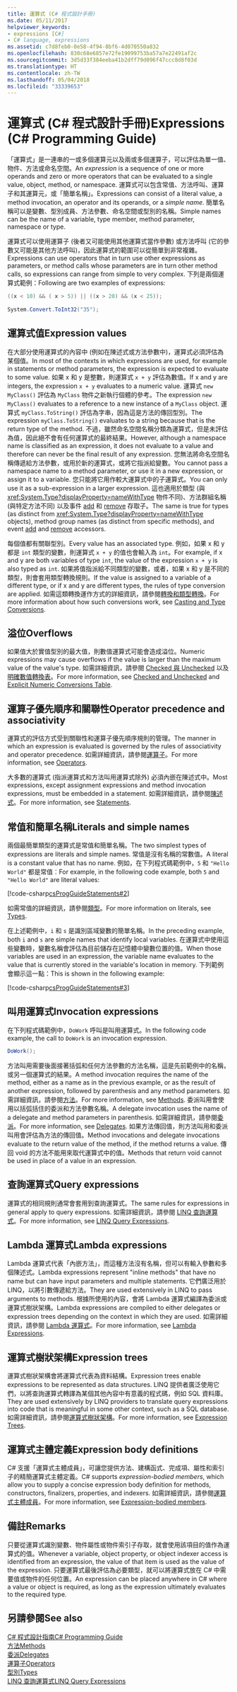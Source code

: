 ```yaml
---
title: 運算式 (C# 程式設計手冊)
ms.date: 05/11/2017
helpviewer_keywords:
- expressions [C#]
- C# language, expressions
ms.assetid: c7d8feb0-0e58-4f94-8bf6-4d070550a832
ms.openlocfilehash: 830c68e6857e72fe19099753ba57a7e22491af2c
ms.sourcegitcommit: 3d5d33f384eeba41b2dff79d096f47ccc8d8f03d
ms.translationtype: HT
ms.contentlocale: zh-TW
ms.lasthandoff: 05/04/2018
ms.locfileid: "33339653"
---
```

# <a name="expressions-c-programming-guide"></a><span data-ttu-id="fa8ed-102">運算式 (C# 程式設計手冊)</span><span class="sxs-lookup"><span data-stu-id="fa8ed-102">Expressions (C# Programming Guide)</span></span>
<span data-ttu-id="fa8ed-103">「運算式」是一連串的一或多個運算元以及兩或多個運算子，可以評估為單一值、物件、方法或命名空間。</span><span class="sxs-lookup"><span data-stu-id="fa8ed-103">An *expression* is a sequence of one or more operands and zero or more operators that can be evaluated to a single value, object, method, or namespace.</span></span> <span data-ttu-id="fa8ed-104">運算式可以包含常值、方法呼叫、運算子和其運算元，或「簡單名稱」。</span><span class="sxs-lookup"><span data-stu-id="fa8ed-104">Expressions can consist of a literal value, a method invocation, an operator and its operands, or a *simple name*.</span></span> <span data-ttu-id="fa8ed-105">簡單名稱可以是變數、型別成員、方法參數、命名空間或型別的名稱。</span><span class="sxs-lookup"><span data-stu-id="fa8ed-105">Simple names can be the name of a variable, type member, method parameter, namespace or type.</span></span>  
  
 <span data-ttu-id="fa8ed-106">運算式可以使用運算子 (後者又可能使用其他運算式當作參數) 或方法呼叫 (它的參數又可能是其他方法呼叫)，因此運算式的範圍可以從簡單到非常複雜。</span><span class="sxs-lookup"><span data-stu-id="fa8ed-106">Expressions can use operators that in turn use other expressions as parameters, or method calls whose parameters are in turn other method calls, so expressions can range from simple to very complex.</span></span> <span data-ttu-id="fa8ed-107">下列是兩個運算式範例：</span><span class="sxs-lookup"><span data-stu-id="fa8ed-107">Following are two examples of expressions:</span></span>  
  
```csharp  
((x < 10) && ( x > 5)) || ((x > 20) && (x < 25));
   
System.Convert.ToInt32("35");  
```  
  
## <a name="expression-values"></a><span data-ttu-id="fa8ed-108">運算式值</span><span class="sxs-lookup"><span data-stu-id="fa8ed-108">Expression values</span></span>  
 <span data-ttu-id="fa8ed-109">在大部分使用運算式的內容中 (例如在陳述式或方法參數中)，運算式必須評估為某個值。</span><span class="sxs-lookup"><span data-stu-id="fa8ed-109">In most of the contexts in which expressions are used, for example in statements or method parameters, the expression is expected to evaluate to some value.</span></span> <span data-ttu-id="fa8ed-110">如果 x 和 y 是整數，則運算式 `x + y` 評估為數值。</span><span class="sxs-lookup"><span data-stu-id="fa8ed-110">If x and y are integers, the expression `x + y` evaluates to a numeric value.</span></span> <span data-ttu-id="fa8ed-111">運算式 `new MyClass()` 評估為 `MyClass` 物件之新執行個體的參考。</span><span class="sxs-lookup"><span data-stu-id="fa8ed-111">The expression `new MyClass()` evaluates to a reference to a new instance of a `MyClass` object.</span></span> <span data-ttu-id="fa8ed-112">運算式 `myClass.ToString()` 評估為字串，因為這是方法的傳回型別。</span><span class="sxs-lookup"><span data-stu-id="fa8ed-112">The expression `myClass.ToString()` evaluates to a string because that is the return type of the method.</span></span> <span data-ttu-id="fa8ed-113">不過，雖然命名空間名稱分類為運算式，但是未評估為值，因此絕不會有任何運算式的最終結果。</span><span class="sxs-lookup"><span data-stu-id="fa8ed-113">However, although a namespace name is classified as an expression, it does not evaluate to a value and therefore can never be the final result of any expression.</span></span> <span data-ttu-id="fa8ed-114">您無法將命名空間名稱傳遞給方法參數，或用於新的運算式，或將它指派給變數。</span><span class="sxs-lookup"><span data-stu-id="fa8ed-114">You cannot pass a namespace name to a method parameter, or use it in a new expression, or assign it to a variable.</span></span> <span data-ttu-id="fa8ed-115">您只能將它用作較大運算式中的子運算式。</span><span class="sxs-lookup"><span data-stu-id="fa8ed-115">You can only use it as a sub-expression in a larger expression.</span></span> <span data-ttu-id="fa8ed-116">這也適用於類型 (與 <xref:System.Type?displayProperty=nameWithType> 物件不同)、方法群組名稱 (與特定方法不同) 以及事件 [add](../../../csharp/language-reference/keywords/add.md) 和 [remove](../../../csharp/language-reference/keywords/remove.md) 存取子。</span><span class="sxs-lookup"><span data-stu-id="fa8ed-116">The same is true for types (as distinct from <xref:System.Type?displayProperty=nameWithType> objects), method group names (as distinct from specific methods), and event [add](../../../csharp/language-reference/keywords/add.md) and [remove](../../../csharp/language-reference/keywords/remove.md) accessors.</span></span>  
  
 <span data-ttu-id="fa8ed-117">每個值都有關聯型別。</span><span class="sxs-lookup"><span data-stu-id="fa8ed-117">Every value has an associated type.</span></span> <span data-ttu-id="fa8ed-118">例如，如果 x 和 y 都是 `int` 類型的變數，則運算式 `x + y` 的值也會輸入為 `int`。</span><span class="sxs-lookup"><span data-stu-id="fa8ed-118">For example, if x and y are both variables of type `int`, the value of the expression `x + y` is also typed as `int`.</span></span> <span data-ttu-id="fa8ed-119">如果將值指派給不同類型的變數，或者，如果 x 和 y 是不同的類型，則會套用類型轉換規則。</span><span class="sxs-lookup"><span data-stu-id="fa8ed-119">If the value is assigned to a variable of a different type, or if x and y are different types, the rules of type conversion are applied.</span></span> <span data-ttu-id="fa8ed-120">如需這類轉換運作方式的詳細資訊，請參閱[轉換和類型轉換](../../../csharp/programming-guide/types/casting-and-type-conversions.md)。</span><span class="sxs-lookup"><span data-stu-id="fa8ed-120">For more information about how such conversions work, see [Casting and Type Conversions](../../../csharp/programming-guide/types/casting-and-type-conversions.md).</span></span>  
  
## <a name="overflows"></a><span data-ttu-id="fa8ed-121">溢位</span><span class="sxs-lookup"><span data-stu-id="fa8ed-121">Overflows</span></span>  
 <span data-ttu-id="fa8ed-122">如果值大於實值型別的最大值，則數值運算式可能會造成溢位。</span><span class="sxs-lookup"><span data-stu-id="fa8ed-122">Numeric expressions may cause overflows if the value is larger than the maximum value of the value's type.</span></span> <span data-ttu-id="fa8ed-123">如需詳細資訊，請參閱 [Checked 與 Unchecked](../../../csharp/language-reference/keywords/checked-and-unchecked.md) 以及[明確數值轉換表](../../../csharp/language-reference/keywords/explicit-numeric-conversions-table.md)。</span><span class="sxs-lookup"><span data-stu-id="fa8ed-123">For more information, see [Checked and Unchecked](../../../csharp/language-reference/keywords/checked-and-unchecked.md) and [Explicit Numeric Conversions Table](../../../csharp/language-reference/keywords/explicit-numeric-conversions-table.md).</span></span>  
  
## <a name="operator-precedence-and-associativity"></a><span data-ttu-id="fa8ed-124">運算子優先順序和關聯性</span><span class="sxs-lookup"><span data-stu-id="fa8ed-124">Operator precedence and associativity</span></span>  
 <span data-ttu-id="fa8ed-125">運算式的評估方式受到關聯性和運算子優先順序規則的管理。</span><span class="sxs-lookup"><span data-stu-id="fa8ed-125">The manner in which an expression is evaluated is governed by the rules of associativity and operator precedence.</span></span> <span data-ttu-id="fa8ed-126">如需詳細資訊，請參閱[運算子](../../../csharp/programming-guide/statements-expressions-operators/operators.md)。</span><span class="sxs-lookup"><span data-stu-id="fa8ed-126">For more information, see [Operators](../../../csharp/programming-guide/statements-expressions-operators/operators.md).</span></span>  
  
 <span data-ttu-id="fa8ed-127">大多數的運算式 (指派運算式和方法叫用運算式除外) 必須內嵌在陳述式中。</span><span class="sxs-lookup"><span data-stu-id="fa8ed-127">Most expressions, except assignment expressions and method invocation expressions, must be embedded in a statement.</span></span> <span data-ttu-id="fa8ed-128">如需詳細資訊，請參閱[陳述式](../../../csharp/programming-guide/statements-expressions-operators/statements.md)。</span><span class="sxs-lookup"><span data-stu-id="fa8ed-128">For more information, see [Statements](../../../csharp/programming-guide/statements-expressions-operators/statements.md).</span></span>  
  
## <a name="literals-and-simple-names"></a><span data-ttu-id="fa8ed-129">常值和簡單名稱</span><span class="sxs-lookup"><span data-stu-id="fa8ed-129">Literals and simple names</span></span>  
 <span data-ttu-id="fa8ed-130">兩個最簡單類型的運算式是常值和簡單名稱。</span><span class="sxs-lookup"><span data-stu-id="fa8ed-130">The two simplest types of expressions are literals and simple names.</span></span> <span data-ttu-id="fa8ed-131">常值是沒有名稱的常數值。</span><span class="sxs-lookup"><span data-stu-id="fa8ed-131">A literal is a constant value that has no name.</span></span> <span data-ttu-id="fa8ed-132">例如，在下列程式碼範例中，`5` 和 `"Hello World"` 都是常值︰</span><span class="sxs-lookup"><span data-stu-id="fa8ed-132">For example, in the following code example, both `5` and `"Hello World"` are literal values:</span></span>  
  
 [!code-csharp[csProgGuideStatements#2](../../../csharp/programming-guide/classes-and-structs/codesnippet/CSharp/expressions_1.cs)]  
  
 <span data-ttu-id="fa8ed-133">如需常值的詳細資訊，請參閱[類型](../../../csharp/language-reference/keywords/types.md)。</span><span class="sxs-lookup"><span data-stu-id="fa8ed-133">For more information on literals, see [Types](../../../csharp/language-reference/keywords/types.md).</span></span>  
  
 <span data-ttu-id="fa8ed-134">在上述範例中，`i` 和 `s` 是識別區域變數的簡單名稱。</span><span class="sxs-lookup"><span data-stu-id="fa8ed-134">In the preceding example, both `i` and `s` are simple names that identify local variables.</span></span> <span data-ttu-id="fa8ed-135">在運算式中使用這些變數時，變數名稱會評估為目前儲存在記憶體中變數位置的值。</span><span class="sxs-lookup"><span data-stu-id="fa8ed-135">When those variables are used in an expression, the variable name evaluates to the value that is currently stored in the variable's location in memory.</span></span> <span data-ttu-id="fa8ed-136">下列範例會顯示這一點：</span><span class="sxs-lookup"><span data-stu-id="fa8ed-136">This is shown in the following example:</span></span>  
  
 [!code-csharp[csProgGuideStatements#3](../../../csharp/programming-guide/classes-and-structs/codesnippet/CSharp/expressions_2.cs)]  
## <a name="invocation-expressions"></a><span data-ttu-id="fa8ed-137">叫用運算式</span><span class="sxs-lookup"><span data-stu-id="fa8ed-137">Invocation expressions</span></span>  
 <span data-ttu-id="fa8ed-138">在下列程式碼範例中，`DoWork` 呼叫是叫用運算式。</span><span class="sxs-lookup"><span data-stu-id="fa8ed-138">In the following code example, the call to `DoWork` is an invocation expression.</span></span>  
  
```csharp
DoWork();  
```  
  
 <span data-ttu-id="fa8ed-139">方法叫用需要後面接著括弧和任何方法參數的方法名稱，這是先前範例中的名稱，或另一個運算式的結果。</span><span class="sxs-lookup"><span data-stu-id="fa8ed-139">A method invocation requires the name of the method, either as a name as in the previous example, or as the result of another expression, followed by parenthesis and any method parameters.</span></span> <span data-ttu-id="fa8ed-140">如需詳細資訊，請參閱[方法](../../../csharp/programming-guide/classes-and-structs/methods.md)。</span><span class="sxs-lookup"><span data-stu-id="fa8ed-140">For more information, see [Methods](../../../csharp/programming-guide/classes-and-structs/methods.md).</span></span> <span data-ttu-id="fa8ed-141">委派叫用會使用以括弧括住的委派和方法參數名稱。</span><span class="sxs-lookup"><span data-stu-id="fa8ed-141">A delegate invocation uses the name of a delegate and method parameters in parenthesis.</span></span> <span data-ttu-id="fa8ed-142">如需詳細資訊，請參閱[委派](../../../csharp/programming-guide/delegates/index.md)。</span><span class="sxs-lookup"><span data-stu-id="fa8ed-142">For more information, see [Delegates](../../../csharp/programming-guide/delegates/index.md).</span></span> <span data-ttu-id="fa8ed-143">如果方法傳回值，則方法叫用和委派叫用會評估為方法的傳回值。</span><span class="sxs-lookup"><span data-stu-id="fa8ed-143">Method invocations and delegate invocations evaluate to the return value of the method, if the method returns a value.</span></span> <span data-ttu-id="fa8ed-144">傳回 void 的方法不能用來取代運算式中的值。</span><span class="sxs-lookup"><span data-stu-id="fa8ed-144">Methods that return void cannot be used in place of a value in an expression.</span></span>  

## <a name="query-expressions"></a><span data-ttu-id="fa8ed-145">查詢運算式</span><span class="sxs-lookup"><span data-stu-id="fa8ed-145">Query expressions</span></span>  
 <span data-ttu-id="fa8ed-146">運算式的相同規則通常會套用到查詢運算式。</span><span class="sxs-lookup"><span data-stu-id="fa8ed-146">The same rules for expressions in general apply to query expressions.</span></span> <span data-ttu-id="fa8ed-147">如需詳細資訊，請參閱 [LINQ 查詢運算式](../../../csharp/programming-guide/linq-query-expressions/index.md)。</span><span class="sxs-lookup"><span data-stu-id="fa8ed-147">For more information, see [LINQ Query Expressions](../../../csharp/programming-guide/linq-query-expressions/index.md).</span></span>  
  
## <a name="lambda-expressions"></a><span data-ttu-id="fa8ed-148">Lambda 運算式</span><span class="sxs-lookup"><span data-stu-id="fa8ed-148">Lambda expressions</span></span>  
 <span data-ttu-id="fa8ed-149">Lambda 運算式代表「內嵌方法」，而這種方法沒有名稱，但可以有輸入參數和多個陳述式。</span><span class="sxs-lookup"><span data-stu-id="fa8ed-149">Lambda expressions represent "inline methods" that have no name but can have input parameters and multiple statements.</span></span> <span data-ttu-id="fa8ed-150">它們廣泛用於 LINQ，以將引數傳遞給方法。</span><span class="sxs-lookup"><span data-stu-id="fa8ed-150">They are used extensively in LINQ to pass arguments to methods.</span></span> <span data-ttu-id="fa8ed-151">根據所使用的內容，會將 Lambda 運算式編譯為委派或運算式樹狀架構。</span><span class="sxs-lookup"><span data-stu-id="fa8ed-151">Lambda expressions are compiled to either delegates or expression trees depending on the context in which they are used.</span></span> <span data-ttu-id="fa8ed-152">如需詳細資訊，請參閱 [Lambda 運算式](../../../csharp/programming-guide/statements-expressions-operators/lambda-expressions.md)。</span><span class="sxs-lookup"><span data-stu-id="fa8ed-152">For more information, see [Lambda Expressions](../../../csharp/programming-guide/statements-expressions-operators/lambda-expressions.md).</span></span>  
  
## <a name="expression-trees"></a><span data-ttu-id="fa8ed-153">運算式樹狀架構</span><span class="sxs-lookup"><span data-stu-id="fa8ed-153">Expression trees</span></span>  
 <span data-ttu-id="fa8ed-154">運算式樹狀架構會將運算式代表為資料結構。</span><span class="sxs-lookup"><span data-stu-id="fa8ed-154">Expression trees enable expressions to be represented as data structures.</span></span> <span data-ttu-id="fa8ed-155">LINQ 提供者廣泛使用它們，以將查詢運算式轉譯為某個其他內容中有意義的程式碼，例如 SQL 資料庫。</span><span class="sxs-lookup"><span data-stu-id="fa8ed-155">They are used extensively by LINQ providers to translate query expressions into code that is meaningful in some other context, such as a SQL database.</span></span> <span data-ttu-id="fa8ed-156">如需詳細資訊，請參閱[運算式樹狀架構](http://msdn.microsoft.com/library/fb1d3ed8-d5b0-4211-a71f-dd271529294b)。</span><span class="sxs-lookup"><span data-stu-id="fa8ed-156">For more information, see [Expression Trees](http://msdn.microsoft.com/library/fb1d3ed8-d5b0-4211-a71f-dd271529294b).</span></span>  
  
## <a name="expression-body-definitions"></a><span data-ttu-id="fa8ed-157">運算式主體定義</span><span class="sxs-lookup"><span data-stu-id="fa8ed-157">Expression body definitions</span></span>

<span data-ttu-id="fa8ed-158">C# 支援「運算式主體成員」，可讓您提供方法、建構函式、完成項、屬性和索引子的精簡運算式主體定義。</span><span class="sxs-lookup"><span data-stu-id="fa8ed-158">C# supports *expression-bodied members*, which allow you to supply a concise expression body definition for methods, constructors, finalizers, properties, and indexers.</span></span> <span data-ttu-id="fa8ed-159">如需詳細資訊，請參閱[運算式主體成員](expression-bodied-members.md)。</span><span class="sxs-lookup"><span data-stu-id="fa8ed-159">For more information, see [Expression-bodied members](expression-bodied-members.md).</span></span>

## <a name="remarks"></a><span data-ttu-id="fa8ed-160">備註</span><span class="sxs-lookup"><span data-stu-id="fa8ed-160">Remarks</span></span>  
 <span data-ttu-id="fa8ed-161">只要從運算式識別變數、物件屬性或物件索引子存取，就會使用該項目的值作為運算式的值。</span><span class="sxs-lookup"><span data-stu-id="fa8ed-161">Whenever a variable, object property, or object indexer access is identified from an expression, the value of that item is used as the value of the expression.</span></span> <span data-ttu-id="fa8ed-162">只要運算式最後評估為必要類型，就可以將運算式放在 C# 中需要值或物件的任何位置。</span><span class="sxs-lookup"><span data-stu-id="fa8ed-162">An expression can be placed anywhere in C# where a value or object is required, as long as the expression ultimately evaluates to the required type.</span></span>  

## <a name="see-also"></a><span data-ttu-id="fa8ed-163">另請參閱</span><span class="sxs-lookup"><span data-stu-id="fa8ed-163">See also</span></span>  
 [<span data-ttu-id="fa8ed-164">C# 程式設計指南</span><span class="sxs-lookup"><span data-stu-id="fa8ed-164">C# Programming Guide</span></span>](../../../csharp/programming-guide/index.md)  
 [<span data-ttu-id="fa8ed-165">方法</span><span class="sxs-lookup"><span data-stu-id="fa8ed-165">Methods</span></span>](../../../csharp/programming-guide/classes-and-structs/methods.md)  
 [<span data-ttu-id="fa8ed-166">委派</span><span class="sxs-lookup"><span data-stu-id="fa8ed-166">Delegates</span></span>](../../../csharp/programming-guide/delegates/index.md)  
 [<span data-ttu-id="fa8ed-167">運算子</span><span class="sxs-lookup"><span data-stu-id="fa8ed-167">Operators</span></span>](../../../csharp/programming-guide/statements-expressions-operators/operators.md)  
 [<span data-ttu-id="fa8ed-168">型別</span><span class="sxs-lookup"><span data-stu-id="fa8ed-168">Types</span></span>](../../../csharp/programming-guide/types/index.md)  
 [<span data-ttu-id="fa8ed-169">LINQ 查詢運算式</span><span class="sxs-lookup"><span data-stu-id="fa8ed-169">LINQ Query Expressions</span></span>](../../../csharp/programming-guide/linq-query-expressions/index.md)

